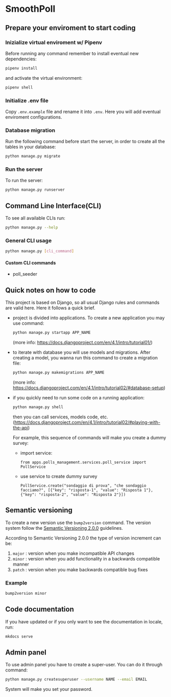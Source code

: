 # SmoothPoll

## Prepare your enviroment to start coding

### Inizialize virtual enviroment w/ Pipenv

Before running any command remember to install eventual new dependencies:
```bash
pipenv install  
```

and activate the virtual environment:

```bash
pipenv shell  
```

### Initialize .env file

Copy ```.env.example``` file and rename it into ```.env```. Here you will add eventual enviroment configurations.

### Database migration

Run the following command before start the server, in order to create all the tables in your database:

```bash
python manage.py migrate  
```

### Run the server
To run the server:
```bash
python manage.py runserver  
```
## Command Line Interface(CLI)
To see all available CLIs run:
```bash
python manage.py --help 
```
### General CLI usage
```bash
python manage.py [cli_command]
```
#### Custom CLI commands
- poll_seeder
## Quick notes on how to code

This project is based on Django, so all usual Django rules and commands are valid here. Here it follows a quick brief.

-   project is divided into applications. To create a new application you may use command: 
    ```bash
    python manage.py startapp APP_NAME
    ```

    (more info: https://docs.djangoproject.com/en/4.1/intro/tutorial01/)

-   to iterate with database you will use models and migrations. After creating a model, you wanna run this command to create a migration file:

    ```bash
    python manage.py makemigrations APP_NAME
    ```

    (more info: https://docs.djangoproject.com/en/4.1/intro/tutorial02/#database-setup)

-   if you quickly need to run some code on a running application:

    ```bash
    python manage.py shell
    ```

    then you can call services, models code, etc.
    (https://docs.djangoproject.com/en/4.1/intro/tutorial02/#playing-with-the-api)

    For example, this sequence of commands will make you create a dummy survey:
    -   import service:
        ```
        from apps.polls_management.services.poll_service import PollService
        ```
    -   use service to create dummy survey
        ```
        PollService.create("sondaggio di prova", "che sondaggio facciamo?", [{"key": "risposta-1", "value": "Risposta 1"}, {"key": "risposta-2", "value": "Risposta 2"}])
        ```
## Semantic versioning
To create a new version use the `bump2version` command. The version system follow the [Semantic Versioning 2.0.0](https://semver.org/#semantic-versioning-200) guidelines.

According to Semantic Versioning 2.0.0 the type of version increment can be:
1. `major` : version when you make incompatible API changes
1. `minor` : version when you add functionality in a backwards compatible manner
1. `patch` : version when you make backwards compatible bug fixes

### Example
```bash
bump2version minor
```

## Code documentation
If you have updated or if you only want to see the documentation in locale, run:
```bash
mkdocs serve
```


## Admin panel

To use admin panel you have to create a super-user. You can do it through command:

```bash
python manage.py createsuperuser --username NAME --email EMAIL
```

System will make you set your password.

